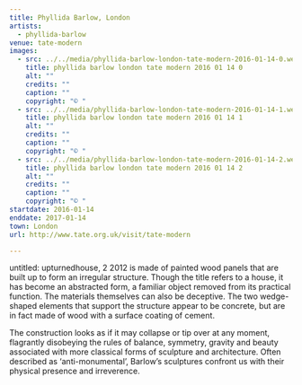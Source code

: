 ```yaml
---
title: Phyllida Barlow, London
artists:
  - phyllida-barlow
venue: tate-modern
images:
  - src: ../../media/phyllida-barlow-london-tate-modern-2016-01-14-0.webp
    title: phyllida barlow london tate modern 2016 01 14 0
    alt: ""
    credits: ""
    caption: ""
    copyright: "© "
  - src: ../../media/phyllida-barlow-london-tate-modern-2016-01-14-1.webp
    title: phyllida barlow london tate modern 2016 01 14 1
    alt: ""
    credits: ""
    caption: ""
    copyright: "© "
  - src: ../../media/phyllida-barlow-london-tate-modern-2016-01-14-2.webp
    title: phyllida barlow london tate modern 2016 01 14 2
    alt: ""
    credits: ""
    caption: ""
    copyright: "© "
startdate: 2016-01-14
enddate: 2017-01-14
town: London
url: http://www.tate.org.uk/visit/tate-modern

---
```


untitled: upturnedhouse, 2 2012 is made of painted wood panels that are built up to form an irregular structure. Though the title refers to a house, it has become an abstracted form, a familiar object removed from its practical function. The materials themselves can also be deceptive. The two wedge-shaped elements that support the structure appear to be concrete, but are in fact made of wood with a surface coating of cement.

The construction looks as if it may collapse or tip over at any moment, flagrantly disobeying the rules of balance, symmetry, gravity and beauty associated with more classical forms of sculpture and architecture. Often described as ‘anti-monumental’, Barlow’s sculptures confront us with their physical presence and irreverence.